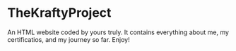 # TheKraftyProject
An HTML website coded by yours truly. It contains everything about me, my certificatios, and my journey so far. Enjoy!
